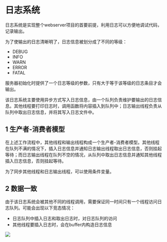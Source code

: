 # 日志系统

日志系统是实现整个webserver项目的首要前提，利用日志可以方便地调试代码，记录输出。

为了使输出的日志清晰明了，日志信息被划分成了不同的等级：

- DEBUG
- INFO
- WARN
- ERROR
- FATAL

服务器初始化时提供了一个日志等级的参数，只有大于等于该等级的日志条目才会输出。

该日志系统主要使用异步方式写入日志信息，由一个队列负责维护要输出的日志信息。其他线程要打印日志时，调用函数将内容插入到队列中；日志输出线程负责从队列中取出日志信息，并将其写入日志文件中。

## 1 生产者-消费者模型

在上述工作流程中，其他线程和输出线程构成一个生产者-消费者模型。其他线程在队列不满的情况下，插入日志信息并通知日志输出线程取出日志信息，否则挂起等待；而日志输出线程在队列不空的情况，从队列中取出日志信息并通知其他线程插入日志信息，否则挂起等待。

为了同步其他线程和日志输出线程，可以使用条件变量。

## 2 数据一致

由于该日志系统会被其他不同的线程调用，需要保证同一时间只有一个线程访问日志队列。可能会出现以下竞态情况：

- 日志队列中插入日志和取出日志时，对日志队列的访问
- 其他线程要插入日志时，会在buffer内构造日志信息

![](https://secure2.wostatic.cn/static/nS1dXLj9PTFapmwvHEei1Z/image.png?auth_key=1721658093-7QpoTHsmLXETWTfoRvKHUL-0-7d101e196d4997acb87d0aed6192676d)
